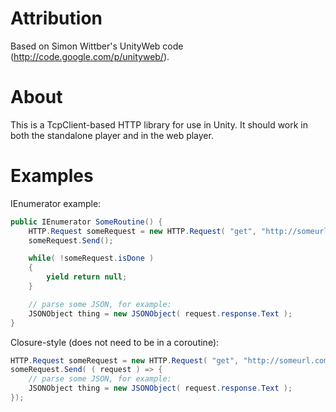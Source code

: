 # Attribution

Based on Simon Wittber's UnityWeb code (http://code.google.com/p/unityweb/).

# About

This is a TcpClient-based HTTP library for use in Unity.  It should work in
both the standalone player and in the web player.

# Examples

IEnumerator example:

```C#
public IEnumerator SomeRoutine() {
    HTTP.Request someRequest = new HTTP.Request( "get", "http://someurl.com/somewhere" );
    someRequest.Send();

    while( !someRequest.isDone )
    {
        yield return null;
    }

    // parse some JSON, for example:
    JSONObject thing = new JSONObject( request.response.Text );
}
```

Closure-style (does not need to be in a coroutine):

```C#
HTTP.Request someRequest = new HTTP.Request( "get", "http://someurl.com/somewhere" );
someRequest.Send( ( request ) => {
    // parse some JSON, for example:
    JSONObject thing = new JSONObject( request.response.Text );
});
```
